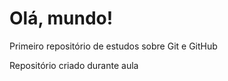 # Olá, mundo!
 Primeiro repositório de estudos sobre Git e GitHub

 Repositório criado durante aula
